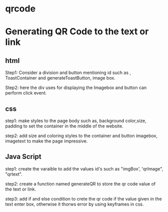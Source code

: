 # qrcode
# Generating QR Code to the text or link

##  html

Step1: Consider  a division and button mentioning id such as , ToastContainer and  generateToastButton, image box.

Step2: here the div uses for displaying the Imagebox and button can perform click event.

## css

step1: make styles to the page body such as, background color,size, padding to set the container in the middle of the website.

step2: add size and coloring styles to the container and button imagebox, imagetext to make the page impressive.

## Java Script
step1: create the varaible to add the values id's such as "imgBox', 'qrImage", "qrtext".

step2: create a function named generateQR to store the qr code value of the text or link.

step3: add if and else condition to crete the qr code if the value given in the text enter box, otherwise it thorws error by using keyframes in css. 

